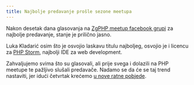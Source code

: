 ```yaml
---
title: Najbolje predavanje prošle sezone meetupa
---
```


Nakon desetak dana glasovanja na [ZgPHP meetup facebook grupi][facebook] za
najbolje predavanje, stanje je prilično jasno.

Luka Kladarić osim što je osvojio laskavu titulu najboljeg, osvojio je i licencu
za [PHP Storm][storm], najbolji IDE za web development.

Zahvaljujemo svima što su glasovali, ali prije svega i dolazili na PHP meetupe
te pažljivo slušali predavače. Nadamo se da će se taj trend nastaviti, jer idući
četvrtak krećemo [u nove ratne pobjede][pobjede].

[facebook]: https://www.facebook.com/groups/109975399119270/
[storm]: http://www.jetbrains.com/phpstorm/
[pobjede]: /2012/10/zgphp-meetup-14-u-nove-ratne-pobjede/
